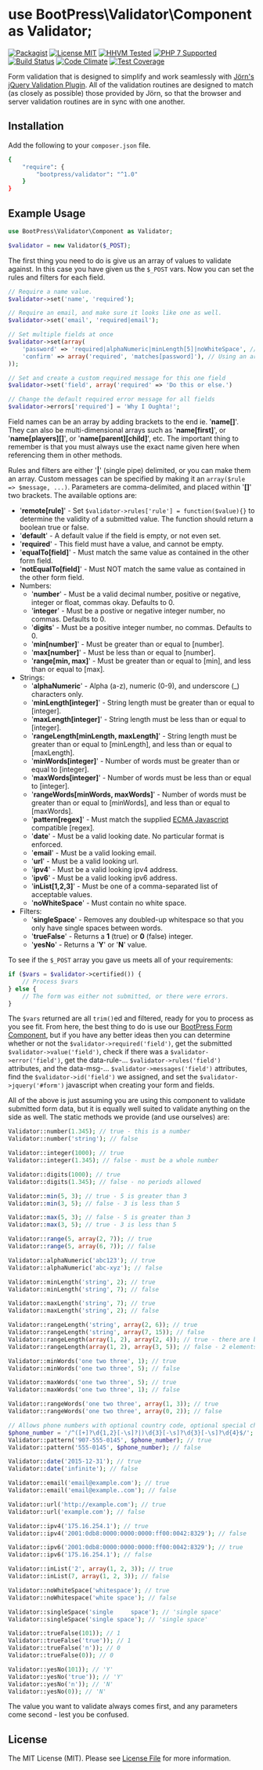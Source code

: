 # use BootPress\Validator\Component as Validator;

[![Packagist][badge-version]][link-packagist]
[![License MIT][badge-license]](LICENSE.md)
[![HHVM Tested][badge-hhvm]][link-travis]
[![PHP 7 Supported][badge-php]][link-travis]
[![Build Status][badge-travis]][link-travis]
[![Code Climate][badge-code-climate]][link-code-climate]
[![Test Coverage][badge-coverage]][link-coverage]

Form validation that is designed to simplify and work seamlessly with [Jörn's jQuery Validation Plugin](https://jqueryvalidation.org/).  All of the validation routines are designed to match (as closely as possible) those provided by Jörn, so that the browser and server validation routines are in sync with one another.

## Installation

Add the following to your ``composer.json`` file.

``` bash
{
    "require": {
        "bootpress/validator": "^1.0"
    }
}
```

## Example Usage

```php
use BootPress\Validator\Component as Validator;

$validator = new Validator($_POST);
```

The first thing you need to do is give us an array of values to validate against.  In this case you have given us the ``$_POST`` vars.  Now you can set the rules and filters for each field.

```php
// Require a name value.
$validator->set('name', 'required');

// Require an email, and make sure it looks like one as well.
$validator->set('email', 'required|email');

// Set multiple fields at once
$validator->set(array(
    'password' => 'required|alphaNumeric|minLength[5]|noWhiteSpace', // Using a pipe separated string.
    'confirm' => array('required', 'matches[password]'), // Using an array of rules and filters
));

// Set and create a custom required message for this one field
$validator->set('field', array('required' => 'Do this or else.')

// Change the default required error message for all fields
$validator->errors['required'] = 'Why I Oughta!';
```

Field names can be an array by adding brackets to the end ie. '**name[]**'.  They can also be multi-dimensional arrays such as '**name[first]**', or '**name[players][]**', or '**name[parent][child]**', etc.  The important thing to remember is that you must always use the exact name given here when referencing them in other methods.

Rules and filters are either '**|**' (single pipe) delimited, or you can make them an array.  Custom messages can be specified by making it an ``array($rule => $message, ...)``.  Parameters are comma-delimited, and placed within '**[]**' two brackets.  The available options are:

- '**remote[rule]**' - Set ``$validator->rules['rule'] = function($value){}`` to determine the validity of a submitted value.  The function should return a boolean true or false.
- '**default**' - A default value if the field is empty, or not even set.
- '**required**' - This field must have a value, and cannot be empty.
- '**equalTo[field]**' - Must match the same value as contained in the other form field.
- '**notEqualTo[field]**' - Must NOT match the same value as contained in the other form field.
- Numbers:
  - '**number**' - Must be a valid decimal number, positive or negative, integer or float, commas okay.  Defaults to 0.
  - '**integer**' - Must be a postive or negative integer number, no commas.  Defaults to 0.
  - '**digits**' - Must be a positive integer number, no commas.  Defaults to 0.
  - '**min[number]**' - Must be greater than or equal to [number].
  - '**max[number]**' - Must be less than or equal to [number].
  - '**range[min, max]**' - Must be greater than or equal to [min], and less than or equal to [max].
- Strings:
  - '**alphaNumeric**' - Alpha (a-z), numeric (0-9), and underscore (_) characters only.
  - '**minLength[integer]**' - String length must be greater than or equal to [integer].
  - '**maxLength[integer]**' - String length must be less than or equal to [integer].
  - '**rangeLength[minLength, maxLength]**' - String length must be greater than or equal to [minLength], and less than or equal to [maxLength].
  - '**minWords[integer]**' - Number of words must be greater than or equal to [integer].
  - '**maxWords[integer]**' - Number of words must be less than or equal to [integer].
  - '**rangeWords[minWords, maxWords]**' - Number of words must be greater than or equal to [minWords], and less than or equal to [maxWords].
  - '**pattern[regex]**' - Must match the supplied [ECMA Javascript](https://developer.mozilla.org/en-US/docs/Web/JavaScript/Reference/Global_Objects/RegExp) compatible [regex].
  - '**date**' - Must be a valid looking date.  No particular format is enforced.
  - '**email**' - Must be a valid looking email.
  - '**url**' - Must be a valid looking url.
  - '**ipv4**' - Must be a valid looking ipv4 address.
  - '**ipv6**' - Must be a valid looking ipv6 address.
  - '**inList[1,2,3]**' - Must be one of a comma-separated list of acceptable values.
  - '**noWhiteSpace**' - Must contain no white space.
- Filters:
  - '**singleSpace**' - Removes any doubled-up whitespace so that you only have single spaces between words.
  - '**trueFalse**' - Returns a **1** (true) or **0** (false) integer.
  - '**yesNo**' - Returns a '**Y**' or '**N**' value.

To see if the ``$_POST`` array you gave us meets all of your requirements:

```php
if ($vars = $validator->certified()) {
    // Process $vars
} else {
    // The form was either not submitted, or there were errors.
}
```

The ``$vars`` returned are all ``trim()``ed and filtered, ready for you to process as you see fit.  From here, the best thing to do is use our [BootPress Form Component](https://packagist.org/packages/bootpress/form), but if you have any better ideas then you can determine whether or not the ``$validator->required('field')``, get the submitted ``$validator->value('field')``, check if there was a ``$validator->error('field')``, get the data-rule-... ``$validator->rules('field')`` attributes, and the data-msg-... ``$validator->messages('field')`` attributes, find the ``$validator->id('field')`` we assigned, and set the ``$validator->jquery('#form')`` javascript when creating your form and fields.

All of the above is just assuming you are using this component to validate submitted form data, but it is equally well suited to validate anything on the side as well.  The static methods we provide (and use ourselves) are:

```php
Validator::number(1.345); // true - this is a number
Validator::number('string'); // false

Validator::integer(1000); // true
Validator::integer(1.345); // false - must be a whole number

Validator::digits(1000); // true
Validator::digits(1.345); // false - no periods allowed

Validator::min(5, 3); // true - 5 is greater than 3
Validator::min(3, 5); // false - 3 is less than 5

Validator::max(5, 3); // false - 5 is greater than 3
Validator::max(3, 5); // true - 3 is less than 5

Validator::range(5, array(2, 7)); // true
Validator::range(5, array(6, 7)); // false

Validator::alphaNumeric('abc123'); // true
Validator::alphaNumeric('abc-xyz'); // false

Validator::minLength('string', 2); // true
Validator::minLength('string', 7); // false

Validator::maxLength('string', 7); // true
Validator::maxLength('string', 2); // false

Validator::rangeLength('string', array(2, 6)); // true
Validator::rangeLength('string', array(7, 15)); // false
Validator::rangeLength(array(1, 2), array(2, 4)); // true - there are between 2 and 4 elements in array(1, 2)
Validator::rangeLength(array(1, 2), array(3, 5)); // false - 2 elements is outside the range of 3 and 5

Validator::minWords('one two three', 1); // true
Validator::minWords('one two three', 5); // false

Validator::maxWords('one two three', 5); // true
Validator::maxWords('one two three', 1); // false

Validator::rangeWords('one two three', array(1, 3)); // true
Validator::rangeWords('one two three', array(0, 2)); // false

// Allows phone numbers with optional country code, optional special characters and whitespace
$phone_number = '/^([+]?\d{1,2}[-\s]?|)\d{3}[-\s]?\d{3}[-\s]?\d{4}$/';
Validator::pattern('907-555-0145', $phone_number); // true
Validator::pattern('555-0145', $phone_number); // false

Validator::date('2015-12-31'); // true
Validator::date('infinite'); // false

Validator::email('email@example.com'); // true
Validator::email('email@example..com'); // false

Validator::url('http://example.com'); // true
Validator::url('example.com'); // false

Validator::ipv4('175.16.254.1'); // true
Validator::ipv4('2001:0db8:0000:0000:0000:ff00:0042:8329'); // false

Validator::ipv6('2001:0db8:0000:0000:0000:ff00:0042:8329'); // true
Validator::ipv6('175.16.254.1'); // false

Validator::inList('2', array(1, 2, 3)); // true
Validator::inList(7, array(1, 2, 3)); // false

Validator::noWhiteSpace('whitespace'); // true
Validator::noWhitespace('white space'); // false

Validator::singleSpace('single     space'); // 'single space'
Validator::singleSpace('single space'); // 'single space'

Validator::trueFalse(101)); // 1
Validator::trueFalse('true')); // 1
Validator::trueFalse('n')); // 0
Validator::trueFalse(0)); // 0

Validator::yesNo(101)); // 'Y'
Validator::yesNo('true')); // 'Y'
Validator::yesNo('n')); // 'N'
Validator::yesNo(0)); // 'N'
```

The value you want to validate always comes first, and any parameters come second - lest you be confused.

## License

The MIT License (MIT). Please see [License File](LICENSE.md) for more information.

[badge-version]: https://img.shields.io/packagist/v/bootpress/validator.svg?style=flat-square&label=Packagist
[badge-license]: https://img.shields.io/badge/License-MIT-blue.svg?style=flat-square
[badge-hhvm]: https://img.shields.io/badge/HHVM-Tested-8892bf.svg?style=flat-square
[badge-php]: https://img.shields.io/badge/PHP%207-Supported-8892bf.svg?style=flat-square
[badge-travis]: https://img.shields.io/travis/Kylob/Validator/master.svg?style=flat-square
[badge-code-climate]: https://img.shields.io/codeclimate/github/Kylob/Validator.svg?style=flat-square
[badge-coverage]: https://img.shields.io/codeclimate/coverage/github/Kylob/Validator.svg?style=flat-square

[link-packagist]: https://packagist.org/packages/bootpress/validator
[link-travis]: https://travis-ci.org/Kylob/Validator
[link-code-climate]: https://codeclimate.com/github/Kylob/Validator
[link-coverage]: https://codeclimate.com/github/Kylob/Validator/coverage

